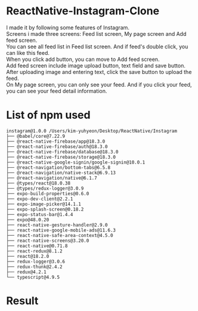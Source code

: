 # ReactNative-Instagram-Clone

I made it by following some features of Instagram.<br/>
Screens i made three screens: Feed list screen, My page screen and Add feed screen.<br/>
You can see all feed list in Feed list screen. And if feed's double click, you can like this feed.<br/>
When you click add button, you can move to Add feed screen.<br/>
Add feed screen include image upload button, text field and save button.<br/>
After uploading image and entering text, click the save button to upload the feed.<br/>
On My page screen, you can only see your feed. And if you click your feed, you can see your feed detail information.<br/>

# List of npm used

```
instagram@1.0.0 /Users/kim-yuhyeon/Desktop/ReactNative/Instagram
├── @babel/core@7.22.9
├── @react-native-firebase/app@18.3.0
├── @react-native-firebase/auth@18.3.0
├── @react-native-firebase/database@18.3.0
├── @react-native-firebase/storage@18.3.0
├── @react-native-google-signin/google-signin@10.0.1
├── @react-navigation/bottom-tabs@6.5.8
├── @react-navigation/native-stack@6.9.13
├── @react-navigation/native@6.1.7
├── @types/react@18.0.38
├── @types/redux-logger@3.0.9
├── expo-build-properties@0.6.0
├── expo-dev-client@2.2.1
├── expo-image-picker@14.1.1
├── expo-splash-screen@0.18.2
├── expo-status-bar@1.4.4
├── expo@48.0.20
├── react-native-gesture-handler@2.9.0
├── react-native-google-mobile-ads@11.6.3
├── react-native-safe-area-context@4.5.0
├── react-native-screens@3.20.0
├── react-native@0.71.8
├── react-redux@8.1.2
├── react@18.2.0
├── redux-logger@3.0.6
├── redux-thunk@2.4.2
├── redux@4.2.1
└── typescript@4.9.5
```

# Result
